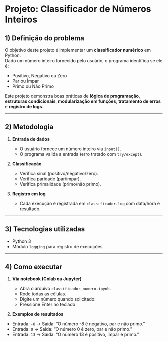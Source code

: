 # Projeto: Classificador de Números Inteiros

## 1) Definição do problema
O objetivo deste projeto é implementar um **classificador numérico** em Python.  
Dado um número inteiro fornecido pelo usuário, o programa identifica se ele é:

- Positivo, Negativo ou Zero  
- Par ou Ímpar  
- Primo ou Não Primo  

Este projeto demonstra boas práticas de **lógica de programação**, **estruturas condicionais**, **modularização em funções**, **tratamento de erros** e **registro de logs**.

---

## 2) Metodologia
1. **Entrada de dados**  
   - O usuário fornece um número inteiro via `input()`.  
   - O programa valida a entrada (erro tratado com `try/except`).  

2. **Classificação**  
   - Verifica sinal (positivo/negativo/zero).  
   - Verifica paridade (par/ímpar).  
   - Verifica primalidade (primo/não primo).  

3. **Registro em log**  
   - Cada execução é registrada em `classificador.log` com data/hora e resultado.  

---

## 3) Tecnologias utilizadas
- Python 3  
- Módulo `logging` para registro de execuções  

---

## 4) Como executar

1. **Via notebook (Colab ou Jupyter)**
   - Abra o arquivo `classificador_numero.ipynb`.
   - Rode todas as células.
   - Digite um número quando solicitado:
   - Pressione Enter no teclado

2. **Exemplos de resultados**
- Entrada: `-8` → Saída: “O número -8 é negativo, par e não primo.”  
- Entrada: `0` → Saída: “O número 0 é zero, par e não primo.”  
- Entrada: `13` → Saída: “O número 13 é positivo, ímpar e primo.”  

